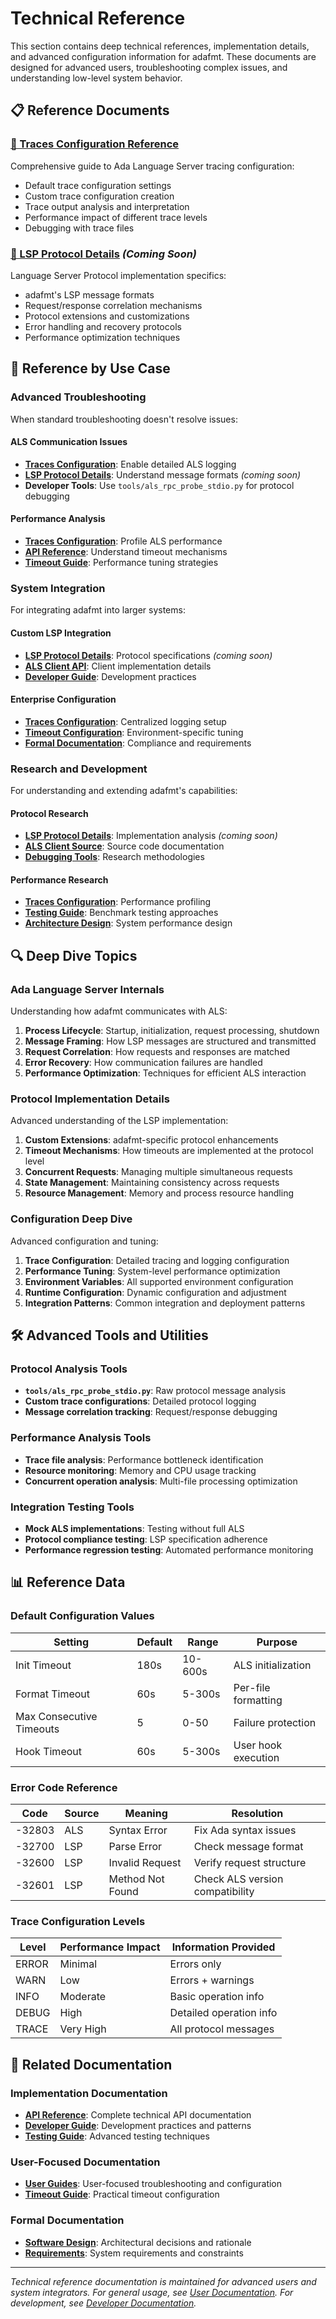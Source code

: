 # Technical Reference

This section contains deep technical references, implementation details, and advanced configuration information for adafmt. These documents are designed for advanced users, troubleshooting complex issues, and understanding low-level system behavior.

## 📋 Reference Documents

### [🔧 Traces Configuration Reference](traces-config.md)
Comprehensive guide to Ada Language Server tracing configuration:
- Default trace configuration settings
- Custom trace configuration creation
- Trace output analysis and interpretation
- Performance impact of different trace levels
- Debugging with trace files

### [📡 LSP Protocol Details](lsp-protocol.md) *(Coming Soon)*
Language Server Protocol implementation specifics:
- adafmt's LSP message formats
- Request/response correlation mechanisms
- Protocol extensions and customizations
- Error handling and recovery protocols
- Performance optimization techniques

## 🎯 Reference by Use Case

### **Advanced Troubleshooting**
When standard troubleshooting doesn't resolve issues:

#### **ALS Communication Issues**
- **[Traces Configuration](traces-config.md)**: Enable detailed ALS logging
- **[LSP Protocol Details](lsp-protocol.md)**: Understand message formats *(coming soon)*
- **Developer Tools**: Use `tools/als_rpc_probe_stdio.py` for protocol debugging

#### **Performance Analysis**
- **[Traces Configuration](traces-config.md)**: Profile ALS performance
- **[API Reference](../api/als_client.md)**: Understand timeout mechanisms
- **[Timeout Guide](../user/timeout-guide.md)**: Performance tuning strategies

### **System Integration**
For integrating adafmt into larger systems:

#### **Custom LSP Integration**
- **[LSP Protocol Details](lsp-protocol.md)**: Protocol specifications *(coming soon)*
- **[ALS Client API](../api/als_client.md)**: Client implementation details
- **[Developer Guide](../developer/index.md)**: Development practices

#### **Enterprise Configuration**
- **[Traces Configuration](traces-config.md)**: Centralized logging setup
- **[Timeout Configuration](../user/timeout-guide.md)**: Environment-specific tuning
- **[Formal Documentation](../formal/index.md)**: Compliance and requirements

### **Research and Development**
For understanding and extending adafmt's capabilities:

#### **Protocol Research**
- **[LSP Protocol Details](lsp-protocol.md)**: Implementation analysis *(coming soon)*
- **[ALS Client Source](../api/als_client.md)**: Source code documentation
- **[Debugging Tools](../developer/debugging.md)**: Research methodologies

#### **Performance Research**  
- **[Traces Configuration](traces-config.md)**: Performance profiling
- **[Testing Guide](../developer/testing.md)**: Benchmark testing approaches
- **[Architecture Design](../formal/SDD.md)**: System performance design

## 🔍 Deep Dive Topics

### **Ada Language Server Internals**
Understanding how adafmt communicates with ALS:

1. **Process Lifecycle**: Startup, initialization, request processing, shutdown
2. **Message Framing**: How LSP messages are structured and transmitted
3. **Request Correlation**: How requests and responses are matched
4. **Error Recovery**: How communication failures are handled
5. **Performance Optimization**: Techniques for efficient ALS interaction

### **Protocol Implementation Details**
Advanced understanding of the LSP implementation:

1. **Custom Extensions**: adafmt-specific protocol enhancements
2. **Timeout Mechanisms**: How timeouts are implemented at the protocol level
3. **Concurrent Requests**: Managing multiple simultaneous requests
4. **State Management**: Maintaining consistency across requests
5. **Resource Management**: Memory and process resource handling

### **Configuration Deep Dive**
Advanced configuration and tuning:

1. **Trace Configuration**: Detailed tracing and logging configuration
2. **Performance Tuning**: System-level performance optimization
3. **Environment Variables**: All supported environment configuration
4. **Runtime Configuration**: Dynamic configuration and adjustment
5. **Integration Patterns**: Common integration and deployment patterns

## 🛠️ Advanced Tools and Utilities

### **Protocol Analysis Tools**
- **`tools/als_rpc_probe_stdio.py`**: Raw protocol message analysis
- **Custom trace configurations**: Detailed protocol logging
- **Message correlation tracking**: Request/response debugging

### **Performance Analysis Tools**
- **Trace file analysis**: Performance bottleneck identification
- **Resource monitoring**: Memory and CPU usage tracking
- **Concurrent operation analysis**: Multi-file processing optimization

### **Integration Testing Tools**
- **Mock ALS implementations**: Testing without full ALS
- **Protocol compliance testing**: LSP specification adherence
- **Performance regression testing**: Automated performance monitoring

## 📊 Reference Data

### **Default Configuration Values**
| Setting | Default | Range | Purpose |
|---------|---------|-------|---------|
| Init Timeout | 180s | 10-600s | ALS initialization |
| Format Timeout | 60s | 5-300s | Per-file formatting |
| Max Consecutive Timeouts | 5 | 0-50 | Failure protection |
| Hook Timeout | 60s | 5-300s | User hook execution |

### **Error Code Reference**
| Code | Source | Meaning | Resolution |
|------|--------|---------|------------|
| -32803 | ALS | Syntax Error | Fix Ada syntax issues |
| -32700 | LSP | Parse Error | Check message format |
| -32600 | LSP | Invalid Request | Verify request structure |
| -32601 | LSP | Method Not Found | Check ALS version compatibility |

### **Trace Configuration Levels**
| Level | Performance Impact | Information Provided |
|-------|-------------------|---------------------|
| ERROR | Minimal | Errors only |
| WARN | Low | Errors + warnings |
| INFO | Moderate | Basic operation info |
| DEBUG | High | Detailed operation info |
| TRACE | Very High | All protocol messages |

## 🔗 Related Documentation

### **Implementation Documentation**
- **[API Reference](../api/index.md)**: Complete technical API documentation
- **[Developer Guide](../developer/index.md)**: Development practices and patterns
- **[Testing Guide](../developer/testing.md)**: Advanced testing techniques

### **User-Focused Documentation**  
- **[User Guides](../user/index.md)**: User-focused troubleshooting and configuration
- **[Timeout Guide](../user/timeout-guide.md)**: Practical timeout configuration

### **Formal Documentation**
- **[Software Design](../formal/SDD.md)**: Architectural decisions and rationale
- **[Requirements](../formal/SRS.md)**: System requirements and constraints

---

*Technical reference documentation is maintained for advanced users and system integrators. For general usage, see [User Documentation](../user/index.md). For development, see [Developer Documentation](../developer/index.md).*